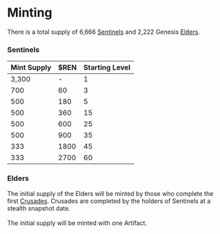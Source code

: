 # Minting

There is a total supply of 6,666 [Sentinels](minting.md#sentinels) and 2,222 Genesis [Elders](minting.md#elders).

### Sentinels&#x20;

| Mint Supply | $REN | Starting Level |
| ----------- | ---- | -------------- |
| 3,300       | -    | 1              |
| 700         | 60   | 3              |
| 500         | 180  | 5              |
| 500         | 360  | 15             |
| 500         | 600  | 25             |
| 500         | 900  | 35             |
| 333         | 1800 | 45             |
| 333         | 2700 | 60             |

### Elders

The initial supply of the Elders will be minted by those who complete the first [Crusades](broken-reference).  Crusades are completed by the holders of Sentinels at a stealth snapshot date.\
\
The initial supply will be minted with one Artifact.&#x20;
